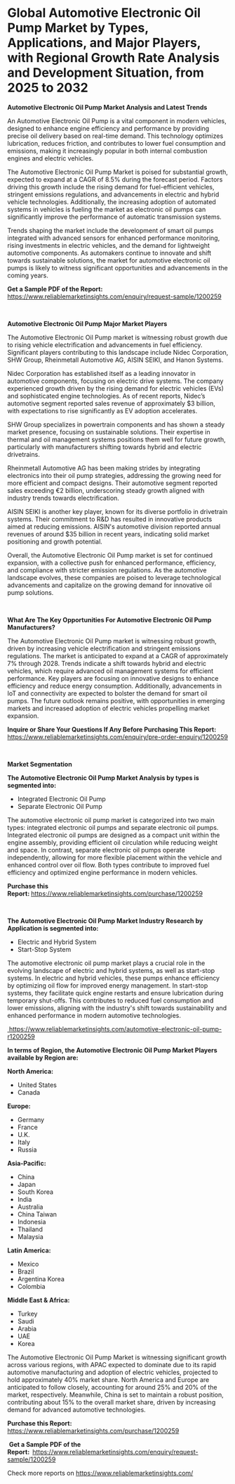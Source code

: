 <p><h1>Global Automotive Electronic Oil Pump Market by Types, Applications, and Major Players, with Regional Growth Rate Analysis and Development Situation, from 2025 to 2032</h1></p><p><strong>Automotive Electronic Oil Pump Market Analysis and Latest Trends</strong></p>
<p><p>An Automotive Electronic Oil Pump is a vital component in modern vehicles, designed to enhance engine efficiency and performance by providing precise oil delivery based on real-time demand. This technology optimizes lubrication, reduces friction, and contributes to lower fuel consumption and emissions, making it increasingly popular in both internal combustion engines and electric vehicles.</p><p>The Automotive Electronic Oil Pump Market is poised for substantial growth, expected to expand at a CAGR of 8.5% during the forecast period. Factors driving this growth include the rising demand for fuel-efficient vehicles, stringent emissions regulations, and advancements in electric and hybrid vehicle technologies. Additionally, the increasing adoption of automated systems in vehicles is fueling the market as electronic oil pumps can significantly improve the performance of automatic transmission systems.</p><p>Trends shaping the market include the development of smart oil pumps integrated with advanced sensors for enhanced performance monitoring, rising investments in electric vehicles, and the demand for lightweight automotive components. As automakers continue to innovate and shift towards sustainable solutions, the market for automotive electronic oil pumps is likely to witness significant opportunities and advancements in the coming years.</p></p>
<p><strong>Get a Sample PDF of the Report:&nbsp;</strong> <a href="https://www.reliablemarketinsights.com/enquiry/request-sample/1200259?utm_campaign=3047&utm_medium=2&utm_source=Github&utm_content=ia&utm_term=11042025&utm_id=automotive-electronic-oil-pump">https://www.reliablemarketinsights.com/enquiry/request-sample/1200259</a></p>
<p>&nbsp;</p>
<p><strong>Automotive Electronic Oil Pump Major Market Players</strong></p>
<p><p>The Automotive Electronic Oil Pump market is witnessing robust growth due to rising vehicle electrification and advancements in fuel efficiency. Significant players contributing to this landscape include Nidec Corporation, SHW Group, Rheinmetall Automotive AG, AISIN SEIKI, and Hanon Systems.</p><p>Nidec Corporation has established itself as a leading innovator in automotive components, focusing on electric drive systems. The company experienced growth driven by the rising demand for electric vehicles (EVs) and sophisticated engine technologies. As of recent reports, Nidec’s automotive segment reported sales revenue of approximately $3 billion, with expectations to rise significantly as EV adoption accelerates.</p><p>SHW Group specializes in powertrain components and has shown a steady market presence, focusing on sustainable solutions. Their expertise in thermal and oil management systems positions them well for future growth, particularly with manufacturers shifting towards hybrid and electric drivetrains.</p><p>Rheinmetall Automotive AG has been making strides by integrating electronics into their oil pump strategies, addressing the growing need for more efficient and compact designs. Their automotive segment reported sales exceeding €2 billion, underscoring steady growth aligned with industry trends towards electrification.</p><p>AISIN SEIKI is another key player, known for its diverse portfolio in drivetrain systems. Their commitment to R&D has resulted in innovative products aimed at reducing emissions. AISIN's automotive division reported annual revenues of around $35 billion in recent years, indicating solid market positioning and growth potential.</p><p>Overall, the Automotive Electronic Oil Pump market is set for continued expansion, with a collective push for enhanced performance, efficiency, and compliance with stricter emission regulations. As the automotive landscape evolves, these companies are poised to leverage technological advancements and capitalize on the growing demand for innovative oil pump solutions.</p></p>
<p>&nbsp;</p>
<p><strong>What Are The Key Opportunities For Automotive Electronic Oil Pump Manufacturers?</strong></p>
<p><p>The Automotive Electronic Oil Pump market is witnessing robust growth, driven by increasing vehicle electrification and stringent emissions regulations. The market is anticipated to expand at a CAGR of approximately 7% through 2028. Trends indicate a shift towards hybrid and electric vehicles, which require advanced oil management systems for efficient performance. Key players are focusing on innovative designs to enhance efficiency and reduce energy consumption. Additionally, advancements in IoT and connectivity are expected to bolster the demand for smart oil pumps. The future outlook remains positive, with opportunities in emerging markets and increased adoption of electric vehicles propelling market expansion.</p></p>
<p><strong>Inquire or Share Your Questions If Any Before Purchasing This Report:</strong> <a href="https://www.reliablemarketinsights.com/enquiry/pre-order-enquiry/1200259?utm_campaign=3047&utm_medium=2&utm_source=Github&utm_content=ia&utm_term=11042025&utm_id=automotive-electronic-oil-pump">https://www.reliablemarketinsights.com/enquiry/pre-order-enquiry/1200259</a></p>
<p>&nbsp;</p>
<p><strong>Market Segmentation</strong></p>
<p><strong>The Automotive Electronic Oil Pump Market Analysis by types is segmented into:</strong></p>
<p><ul><li>Integrated Electronic Oil Pump</li><li>Separate Electronic Oil Pump</li></ul></p>
<p><p>The automotive electronic oil pump market is categorized into two main types: integrated electronic oil pumps and separate electronic oil pumps. Integrated electronic oil pumps are designed as a compact unit within the engine assembly, providing efficient oil circulation while reducing weight and space. In contrast, separate electronic oil pumps operate independently, allowing for more flexible placement within the vehicle and enhanced control over oil flow. Both types contribute to improved fuel efficiency and optimized engine performance in modern vehicles.</p></p>
<p><strong>Purchase this Report:&nbsp;</strong><a href="https://www.reliablemarketinsights.com/purchase/1200259?utm_campaign=3047&utm_medium=2&utm_source=Github&utm_content=ia&utm_term=11042025&utm_id=automotive-electronic-oil-pump">https://www.reliablemarketinsights.com/purchase/1200259</a></p>
<p>&nbsp;</p>
<p><strong>The Automotive Electronic Oil Pump Market Industry Research by Application is segmented into:</strong></p>
<p><ul><li>Electric and Hybrid System</li><li>Start-Stop System</li></ul></p>
<p><p>The automotive electronic oil pump market plays a crucial role in the evolving landscape of electric and hybrid systems, as well as start-stop systems. In electric and hybrid vehicles, these pumps enhance efficiency by optimizing oil flow for improved energy management. In start-stop systems, they facilitate quick engine restarts and ensure lubrication during temporary shut-offs. This contributes to reduced fuel consumption and lower emissions, aligning with the industry's shift towards sustainability and enhanced performance in modern automotive technologies.</p></p>
<p><a href="https://www.reliablemarketinsights.com/automotive-electronic-oil-pump-r1200259?utm_campaign=3047&utm_medium=2&utm_source=Github&utm_content=ia&utm_term=11042025&utm_id=automotive-electronic-oil-pump">&nbsp;https://www.reliablemarketinsights.com/automotive-electronic-oil-pump-r1200259</a></p>
<p><strong>In terms of Region, the Automotive Electronic Oil Pump Market Players available by Region are:</strong></p>
<p>
    <p> <strong> North America: </strong>
        <ul>
            <li>United States</li>
            <li>Canada</li>
        </ul>
        </p> 
    <p> <strong> Europe: </strong>
        <ul>
            <li>Germany</li>
            <li>France</li>
            <li>U.K.</li>
            <li>Italy</li>
            <li>Russia</li>
        </ul>
        </p> 
    <p> <strong> Asia-Pacific: </strong>
        <ul>
            <li>China</li>
            <li>Japan</li>
            <li>South Korea</li>
            <li>India</li>
            <li>Australia</li>
            <li>China Taiwan</li>
            <li>Indonesia</li>
            <li>Thailand</li>
            <li>Malaysia</li>
        </ul>
        </p> 
    <p> <strong> Latin America: </strong>
        <ul>
            <li>Mexico</li>
            <li>Brazil</li>
            <li>Argentina Korea</li>
            <li>Colombia</li>
        </ul>
        </p> 
    <p> <strong> Middle East & Africa: </strong>
        <ul>
            <li>Turkey</li>
            <li>Saudi</li>
            <li>Arabia</li>
            <li>UAE</li>
            <li>Korea</li>
        </ul>
    </p>
    </p>
<p><p>The Automotive Electronic Oil Pump Market is witnessing significant growth across various regions, with APAC expected to dominate due to its rapid automotive manufacturing and adoption of electric vehicles, projected to hold approximately 40% market share. North America and Europe are anticipated to follow closely, accounting for around 25% and 20% of the market, respectively. Meanwhile, China is set to maintain a robust position, contributing about 15% to the overall market share, driven by increasing demand for advanced automotive technologies.</p></p>
<p><strong>Purchase this Report: </strong><a href="https://www.reliablemarketinsights.com/purchase/1200259?utm_campaign=3047&utm_medium=2&utm_source=Github&utm_content=ia&utm_term=11042025&utm_id=automotive-electronic-oil-pump">https://www.reliablemarketinsights.com/purchase/1200259</a></p>
<p>&nbsp;<strong>Get a Sample PDF of the Report:&nbsp;&nbsp;</strong><a href="https://www.reliablemarketinsights.com/enquiry/request-sample/1200259?utm_campaign=3047&utm_medium=2&utm_source=Github&utm_content=ia&utm_term=11042025&utm_id=automotive-electronic-oil-pump">https://www.reliablemarketinsights.com/enquiry/request-sample/1200259</a></p>
<p><strong></strong></p>
<p>Check more reports on <a href="https://www.reliablemarketinsights.com/?utm_campaign=3047&utm_medium=2&utm_source=Github&utm_content=ia&utm_term=11042025&utm_id=automotive-electronic-oil-pump">https://www.reliablemarketinsights.com/</a></p>